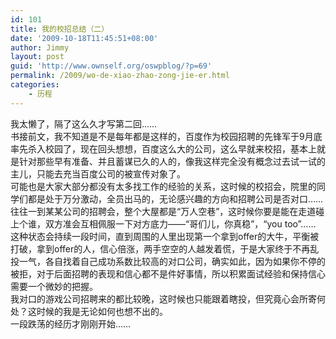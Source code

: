 ```yaml
---
id: 101
title: 我的校招总结（二）
date: '2009-10-18T11:45:51+08:00'
author: Jimmy
layout: post
guid: 'http://www.ownself.org/oswpblog/?p=69'
permalink: /2009/wo-de-xiao-zhao-zong-jie-er.html
categories:
    - 历程
---
```


 我太懒了，隔了这么久才写第二回……   
 书接前文，我不知道是不是每年都是这样的，百度作为校园招聘的先锋军于9月底率先杀入校园了，现在回头想想，百度这么大的公司，这么早就来校招，基本上就是针对那些早有准备、并且蓄谋已久的人的，像我这样完全没有概念过去试一试的主儿，只能去充当百度公司的被宣传对象了。   
 可能也是大家大部分都没有太多找工作的经验的关系，这时候的校招会，院里的同学们都是处于万分激动，全员出马的，无论感兴趣的方向和招聘公司是否对口……往往一到某某公司的招聘会，整个大屋都是“万人空巷”，这时候你要是能在走道碰上个谁，双方准会互相佩服一下对方底力——“哥们儿，你真稳”，“you too”……   
 这种状态会持续一段时间，直到周围的人里出现第一个拿到offer的大牛，平衡被打破，拿到offer的人，信心倍涨，两手空空的人越发着慌，于是大家终于不再乱投一气，各自找着自己成功系数比较高的对口公司，确实如此，因为如果你不停的被拒，对于后面招聘的表现和信心都不是件好事情，所以积累面试经验和保持信心需要一个微妙的把握。   
 我对口的游戏公司招聘来的都比较晚，这时候也只能跟着瞎投，但究竟心会所寄何处？这时候的我是无论如何也想不出的。   
 一段跌荡的经历才刚刚开始……